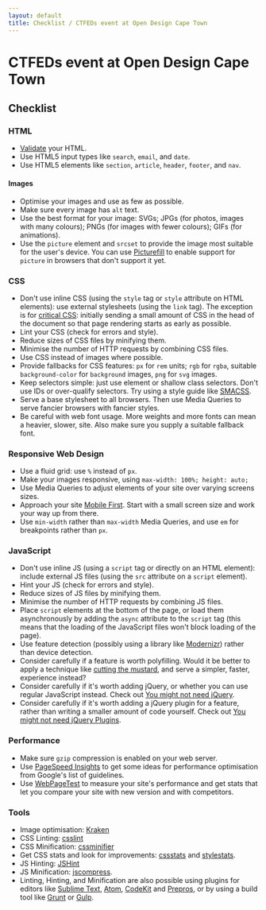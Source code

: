 ```yaml
---
layout: default
title: Checklist / CTFEDs event at Open Design Cape Town
---
```


# CTFEDs event at Open Design Cape Town

## Checklist

### HTML

* [Validate](http://validator.w3.org/) your HTML.
* Use HTML5 input types like `search`, `email`, and `date`.
* Use HTML5 elements like `section`, `article`, `header`, `footer`, and `nav`.

#### Images

* Optimise your images and use as few as possible.
* Make sure every image has `alt` text.
* Use the best format for your image: SVGs; JPGs (for photos, images with many colours); PNGs (for images with fewer colours); GIFs (for animations).
* Use the `picture` element and `srcset` to provide the image most suitable for the user's device. You can use [Picturefill](http://scottjehl.github.io/picturefill/) to enable support for `picture` in browsers that don't support it yet.

### CSS

* Don't use inline CSS (using the `style` tag or `style` attribute on HTML elements): use external stylesheets (using the `link` tag). The exception is for [critical CSS](https://developers.google.com/speed/docs/insights/PrioritizeVisibleContent#RemoveUnusedCSS): initially sending a small amount of CSS in the head of the document so that page rendering starts as early as possible.
* Lint your CSS (check for errors and style).
* Reduce sizes of CSS files by minifying them. 
* Minimise the number of HTTP requests by combining CSS files.
* Use CSS instead of images where possible.
* Provide fallbacks for CSS features: `px` for `rem` units; `rgb` for `rgba`, suitable `background-color` for `background` images, `png` for `svg` images.
* Keep selectors simple: just use element or shallow class selectors. Don't use IDs or over-qualify selectors. Try using a style guide like [SMACSS](https://smacss.com/).
* Serve a base stylesheet to all browsers. Then use Media Queries to serve fancier browsers with fancier styles.
* Be careful with web font usage. More weights and more fonts can mean a heavier, slower, site. Also make sure you supply a suitable fallback font.

### Responsive Web Design

* Use a fluid grid: use `%` instead of `px`.
* Make your images responsive, using `max-width: 100%; height: auto;`
* Use Media Queries to adjust elements of your site over varying screens sizes.
* Approach your site [Mobile First](http://www.lukew.com/resources/mobile_first.asp). Start with a small screen size and work your way up from there.
* Use `min-width` rather than `max-width` Media Queries, and use `em` for breakpoints rather than `px`.

### JavaScript

* Don't use inline JS (using a `script` tag or directly on an HTML element): include external JS files (using the `src` attribute on a `script` element).
* Hint your JS (check for errors and style).
* Reduce sizes of JS files by minifying them.
* Minimise the number of HTTP requests by combining JS files.
* Place `script` elements at the bottom of the page, or load them asynchronously by adding the `async` attribute to the `script` tag (this means that the loading of the JavaScript files won't block loading of the page).
* Use feature detection (possibly using a library like [Modernizr](http://modernizr.com/)) rather than device detection.
* Consider carefully if a feature is worth polyfilling. Would it be better to apply a technique like [cutting the mustard](http://responsivenews.co.uk/post/18948466399/cutting-the-mustard), and serve a simpler, faster, experience instead?
* Consider carefully if it's worth adding jQuery, or whether you can use regular JavaScript instead. Check out [You might not need jQuery](http://youmightnotneedjquery.com/).
* Consider carefully if it's worth adding a jQuery plugin for a feature, rather than writing a smaller amount of code yourself. Check out [You might not need jQuery Plugins](http://youmightnotneedjqueryplugins.com/).

### Performance

* Make sure `gzip` compression is enabled on your web server.
* Use [PageSpeed Insights](https://developers.google.com/speed/pagespeed/insights/) to get some ideas for performance optimisation from Google's list of guidelines.
* Use [WebPageTest](http://www.webpagetest.org/) to measure your site's performance and get stats that let you compare your site with new version and with competitors.


### Tools

* Image optimisation: [Kraken](https://kraken.io/)
* CSS Linting: [csslint](http://csslint.net/)
* CSS Minification: [cssminifier](http://cssminifier.com/)
* Get CSS stats and look for improvements: [cssstats](http://cssstats.com/) and [stylestats](http://www.stylestats.org/).
* JS Hinting: [JSHint](http://jshint.com/)
* JS Minification: [jscompress](http://jscompress.com/).
* Linting, Hinting, and Minification are also possible using plugins for editors like [Sublime Text](http://www.sublimetext.com/), [Atom](https://atom.io/), [CodeKit](https://incident57.com/codekit/) and [Prepros](https://prepros.io/), or by using a build tool like [Grunt](http://gruntjs.com/) or [Gulp](http://gulpjs.com/).
